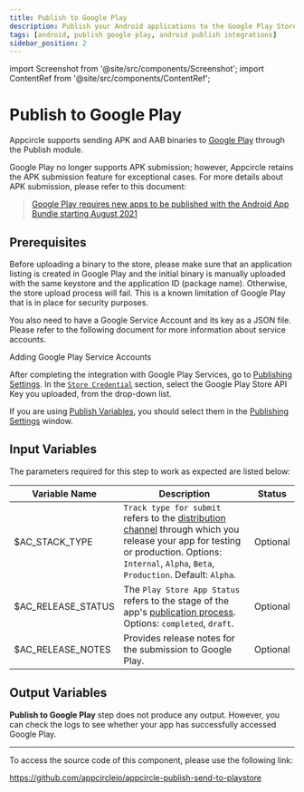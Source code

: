 ```yaml
---
title: Publish to Google Play
description: Publish your Android applications to the Google Play Store with Appcircle's Publish module.
tags: [android, publish google play, android publish integrations]
sidebar_position: 2
---
```


import Screenshot from '@site/src/components/Screenshot';
import ContentRef from '@site/src/components/ContentRef';

# Publish to Google Play

Appcircle supports sending APK and AAB binaries to [Google Play](https://play.google.com) through the Publish module.

Google Play no longer supports APK submission; however, Appcircle retains the APK submission feature for exceptional cases. For more details about APK submission, please refer to this document:
> [Google Play requires new apps to be published with the Android App Bundle starting August 2021](https://android-developers.googleblog.com/2021/06/the-future-of-android-app-bundles-is.html)

## Prerequisites

Before uploading a binary to the store, please make sure that an application listing is created in Google Play and the initial binary is manually uploaded with the same keystore and the application ID (package name). Otherwise, the store upload process will fail. This is a known limitation of Google Play that is in place for security purposes.

You also need to have a Google Service Account and its key as a JSON file. Please refer to the following document for more information about service accounts.

<ContentRef url="/account/my-organization/api-integrations/adding-google-play-service-account">
  Adding Google Play Service Accounts
</ContentRef>

After completing the integration with Google Play Services, go to [Publishing Settings](/publish-module/publish-settings). In the [`Store Credential`](/publish-module/publish-settings#store-credentials) section, select the Google Play Store API Key you uploaded, from the drop-down list.

If you are using [Publish Variables](/publish-module/publish-settings#publish-variables), you should select them in the [Publishing Settings](/publish-module/publish-settings) window.

## Input Variables

The parameters required for this step to work as expected are listed below:

<Screenshot url='https://cdn.appcircle.io/docs/assets/android-publishflow-publish-google-play-1.png'/>

| Variable Name      | Description                                                                                                      | Status    |
| ------------------ | ---------------------------------------------------------------------------------------------------------------- | --------- |
| $AC_STACK_TYPE     | `Track type for submit` refers to the [distribution channel](https://developers.google.com/android-publisher/tracks) through which you release your app for testing or production. Options: `Internal`, `Alpha`, `Beta`, `Production`. Default: `Alpha`. | Optional  |
| $AC_RELEASE_STATUS | The `Play Store App Status` refers to the stage of the app's [publication process](https://support.google.com/googleplay/android-developer/answer/9859751?hl=en#zippy=%2Capp-status). Options: `completed`, `draft`. | Optional  |
| $AC_RELEASE_NOTES  | Provides release notes for the submission to Google Play.                                                        | Optional  |

## Output Variables

**Publish to Google Play** step does not produce any output. However, you can check the logs to see whether your app has successfully accessed Google Play.

---

To access the source code of this component, please use the following link:

https://github.com/appcircleio/appcircle-publish-send-to-playstore